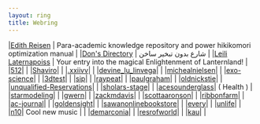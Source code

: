 ```yaml
---
layout: ring
title: Webring
---
```


|[Edith Reisen](http://reisen.netlify.app/) | Para-academic knowledge repository and power hikikomori optimization manual |
|[Don's Directory](http://dons.directory/) | شارع بدون تبخير ساخن |
|[Leili Laternapoiss](https://leili.netlify.app/) | Your entry into the magical Enlightenment of Lanternland! |
|[512]( https://512kb.club/ )| |
|[Shaviro](http://shaviro.com/Othertexts/articles.html )| |
|[.xxiivv](https://wiki.xxiivv.com/site/home.html)| |
|[devine_lu_linvega](https://wiki.xxiivv.com/site/devine_lu_linvega.html)| | 
|[michealnielsen](https://michaelnielsen.org/)| |
|[exo-science](http://exo-science.com/#)| |
|[3dtest](https://3dtestosterone.net/)| |
|[sip](https://sip.neocities.org/)| |
|[raypeat](https://raypeat.com/)| |
|[paulgraham](https://paulgraham.com/index.html)| |
|[oldnickstie](https://oldnicksite.wordpress.com/)| | 
|[unqualified-Reservations](https://www.unqualified-reservations.org/)| |
|[sholars-stage](https://scholars-stage.org/)| |
|[acesounderglass](https://acesounderglass.com/)| ( Health ) |
|[starmodeling](https://statmodeling.stat.columbia.edu/)| |
|[gwern](https://gwern.net/)| |
|[zackmdavis](http://zackmdavis.net/blog/)| |
|[scottaaronson](https://scottaaronson.blog/)| |
|[ribbonfarm](https://www.ribbonfarm.com/)| |
|[ac-journal](https://ac-journal.org/journal/vol6/iss3/responses/attias/index.html)| |
|[goldensight](https://goldenlight.mirror.xyz/)| |
|[sawanonlinebookstore](https://www.sawanonlinebookstore.com/category/151-akbar-birbal-storiessrsltid=AfmBOopUZUNeQQVAjYaE4bJFN90xTO4GeUXw4T3-BeNejNnIUgIES1Hu)| |
|[every](https://every.sdf.org/?ref=deadsimplesites)| | 
|[unlife](https://unlife.nyx.land/)| |
|[n10](https://n10.as/)| Cool new music | |
|[demarconia](http://www.demarconia.com/)| | 
|[resrofworld](https://restofworld.org/series/digital-divinity/)| | 
|[kau](https://kau.sh/blog/)| | 
